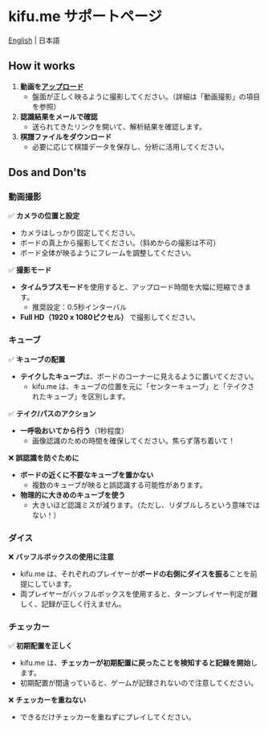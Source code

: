 # kifu.me サポートページ

[English](README.md) | 日本語


## How it works

1. **動画を[アップロード](https://kifu.me/upload)**
   - 盤面が正しく映るように撮影してください。（詳細は「動画撮影」の項目を参照）
2. **認識結果をメールで確認**
   - 送られてきたリンクを開いて、解析結果を確認します。
3. **棋譜ファイルをダウンロード**
   - 必要に応じて棋譜データを保存し、分析に活用してください。


## Dos and Don'ts

### 動画撮影

✅ **カメラの位置と設定**  
- カメラはしっかり固定してください。  
- ボードの真上から撮影してください。（斜めからの撮影は不可）  
- ボード全体が映るようにフレームを調整してください。  

✅ **撮影モード**  
- **タイムラプスモード**を使用すると、アップロード時間を大幅に短縮できます。  
  - 推奨設定：0.5秒インターバル  
- **Full HD（1920 x 1080ピクセル）** で撮影してください。  


### キューブ

✅ **キューブの配置**  
- **テイクしたキューブ**は、ボードのコーナーに見えるように置いてください。  
  - kifu.me は、キューブの位置を元に「センターキューブ」と「テイクされたキューブ」を区別します。  

✅ **テイク/パスのアクション**  
- **一呼吸おいてから行う**（1秒程度）  
  - 画像認識のための時間を確保してください。焦らず落ち着いて！  

❌ **誤認識を防ぐために**  
- **ボードの近くに不要なキューブを置かない**  
  - 複数のキューブが映ると誤認識する可能性があります。  
- **物理的に大きめのキューブを使う**  
  - 大きいほど認識ミスが減ります。（ただし、リダブルしろという意味ではない！）  


### ダイス

❌ **バッフルボックスの使用に注意**
- kifu.me は、それぞれのプレイヤーが**ボードの右側にダイスを振る**ことを前提にしています。  
- 両プレイヤーがバッフルボックスを使用すると、ターンプレイヤー判定が難しく、記録が正しく行えません。


### チェッカー

✅ **初期配置を正しく**  
- kifu.me は、**チェッカーが初期配置に戻ったことを検知すると記録を開始**します。  
- 初期配置が間違っていると、ゲームが記録されないので注意してください。  

❌ **チェッカーを重ねない**  
- できるだけチェッカーを重ねずにプレイしてください。  
